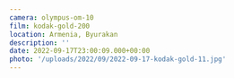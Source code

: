 ```yaml
---
camera: olympus-om-10
film: kodak-gold-200
location: Armenia, Byurakan
description: ''
date: 2022-09-17T23:00:09.000+00:00
photo: '/uploads/2022/09/2022-09-17-kodak-gold-11.jpg'
---
```

